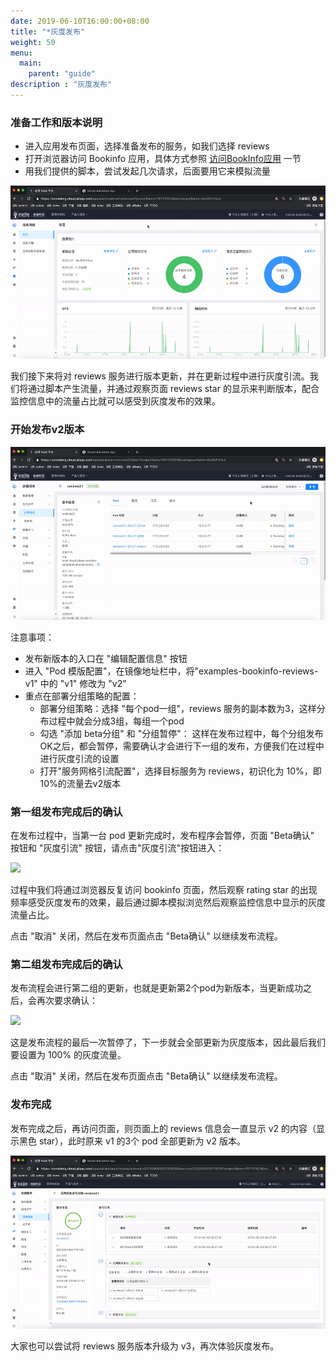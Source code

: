 ```yaml
---
date: 2019-06-10T16:00:00+08:00
title: "*灰度发布"
weight: 50
menu:
  main:
    parent: "guide"
description : "灰度发布"
---
```


### 准备工作和版本说明

- 进入应用发布页面，选择准备发布的服务，如我们选择 reviews
- 打开浏览器访问 Bookinfo 应用，具体方式参照 [访问BookInfo应用](access.html) 一节 
- 用我们提供的脚本，尝试发起几次请求，后面要用它来模拟流量

![](images/gray/gray-prepare.gif)

我们接下来将对 reviews 服务进行版本更新，并在更新过程中进行灰度引流。我们将通过脚本产生流量，并通过观察页面 reviews star 的显示来判断版本，配合监控信息中的流量占比就可以感受到灰度发布的效果。

### 开始发布v2版本

![](images/gray/gray-edit.gif)

注意事项：

-  发布新版本的入口在 "编辑配置信息" 按钮
- 进入 "Pod 模版配置"，在镜像地址栏中，将"examples-bookinfo-reviews-v1" 中的 "v1"  修改为 "v2"
- 重点在部署分组策略的配置：
	- 部署分组策略：选择 "每个pod一组"，reviews 服务的副本数为3，这样分布过程中就会分成3组，每组一个pod
	- 勾选 "添加 beta分组" 和 "分组暂停"： 这样在发布过程中，每个分组发布OK之后，都会暂停，需要确认才会进行下一组的发布，方便我们在过程中进行灰度引流的设置
	- 打开"服务网格引流配置"，选择目标服务为 reviews，初识化为 10%，即10%的流量去v2版本

### 第一组发布完成后的确认

在发布过程中，当第一台 pod 更新完成时，发布程序会暂停，页面 "Beta确认" 按钮和 "灰度引流" 按钮，请点击"灰度引流"按钮进入：

![](images/gray/gray-first-confirm.gif)

过程中我们将通过浏览器反复访问 bookinfo 页面，然后观察 rating star 的出现频率感受灰度发布的效果，最后通过脚本模拟浏览然后观察监控信息中显示的灰度流量占比。

点击 "取消" 关闭，然后在发布页面点击 "Beta确认" 以继续发布流程。

### 第二组发布完成后的确认

发布流程会进行第二组的更新，也就是更新第2个pod为新版本，当更新成功之后，会再次要求确认：

![](images/gray/gray-second-confirm.gif)

这是发布流程的最后一次暂停了，下一步就会全部更新为灰度版本，因此最后我们要设置为 100% 的灰度流量。

点击 "取消" 关闭，然后在发布页面点击 "Beta确认" 以继续发布流程。

### 发布完成

发布完成之后，再访问页面，则页面上的 reviews 信息会一直显示 v2 的内容（显示黑色 star），此时原来 v1 的3个 pod 全部更新为 v2 版本。

![](images/gray/gray-complete.gif)

大家也可以尝试将 reviews 服务版本升级为 v3，再次体验灰度发布。